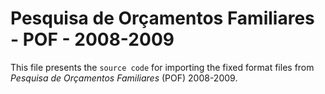 # Pesquisa de Orçamentos Familiares - POF - 2008-2009

This file presents the `source code` for importing the fixed format files from *Pesquisa de Orçamentos Familiares* (POF) 2008-2009.